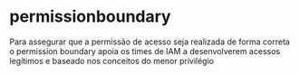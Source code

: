 # permissionboundary
Para assegurar que a permissão de acesso seja realizada de forma correta o permission boundary apoia os times de IAM a desenvolverem acessos legítimos e baseado nos conceitos do menor privilégio
